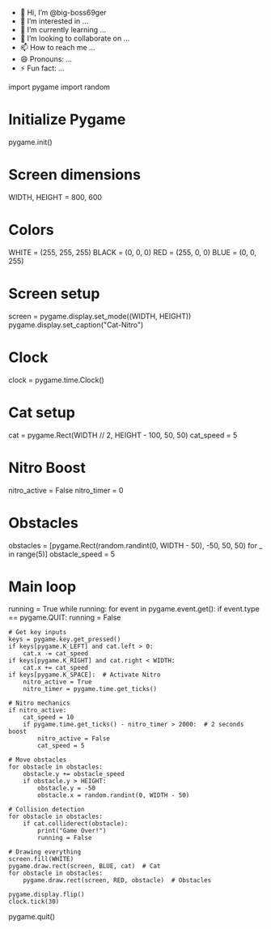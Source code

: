 - 👋 Hi, I’m @big-boss69ger
- 👀 I’m interested in ...
- 🌱 I’m currently learning ...
- 💞️ I’m looking to collaborate on ...
- 📫 How to reach me ...
- 😄 Pronouns: ...
- ⚡ Fun fact: ...

<!---
big-boss69ger/big-boss69ger is a ✨ special ✨ repository because its `README.md` (this file) appears on your GitHub profile.
You can click the Preview link to take a look at your changes.
--->
import pygame
import random

# Initialize Pygame
pygame.init()

# Screen dimensions
WIDTH, HEIGHT = 800, 600

# Colors
WHITE = (255, 255, 255)
BLACK = (0, 0, 0)
RED = (255, 0, 0)
BLUE = (0, 0, 255)

# Screen setup
screen = pygame.display.set_mode((WIDTH, HEIGHT))
pygame.display.set_caption("Cat-Nitro")

# Clock
clock = pygame.time.Clock()

# Cat setup
cat = pygame.Rect(WIDTH // 2, HEIGHT - 100, 50, 50)
cat_speed = 5

# Nitro Boost
nitro_active = False
nitro_timer = 0

# Obstacles
obstacles = [pygame.Rect(random.randint(0, WIDTH - 50), -50, 50, 50) for _ in range(5)]
obstacle_speed = 5

# Main loop
running = True
while running:
    for event in pygame.event.get():
        if event.type == pygame.QUIT:
            running = False

    # Get key inputs
    keys = pygame.key.get_pressed()
    if keys[pygame.K_LEFT] and cat.left > 0:
        cat.x -= cat_speed
    if keys[pygame.K_RIGHT] and cat.right < WIDTH:
        cat.x += cat_speed
    if keys[pygame.K_SPACE]:  # Activate Nitro
        nitro_active = True
        nitro_timer = pygame.time.get_ticks()

    # Nitro mechanics
    if nitro_active:
        cat_speed = 10
        if pygame.time.get_ticks() - nitro_timer > 2000:  # 2 seconds boost
            nitro_active = False
            cat_speed = 5

    # Move obstacles
    for obstacle in obstacles:
        obstacle.y += obstacle_speed
        if obstacle.y > HEIGHT:
            obstacle.y = -50
            obstacle.x = random.randint(0, WIDTH - 50)

    # Collision detection
    for obstacle in obstacles:
        if cat.colliderect(obstacle):
            print("Game Over!")
            running = False

    # Drawing everything
    screen.fill(WHITE)
    pygame.draw.rect(screen, BLUE, cat)  # Cat
    for obstacle in obstacles:
        pygame.draw.rect(screen, RED, obstacle)  # Obstacles

    pygame.display.flip()
    clock.tick(30)

pygame.quit()
